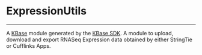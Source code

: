 
# ExpressionUtils
---

A [KBase](https://kbase.us) module generated by the [KBase SDK](https://github.com/kbase/kb_sdk).
A module to upload, download and export RNASeq Expression data obtained by either StringTie or Cufflinks Apps.




